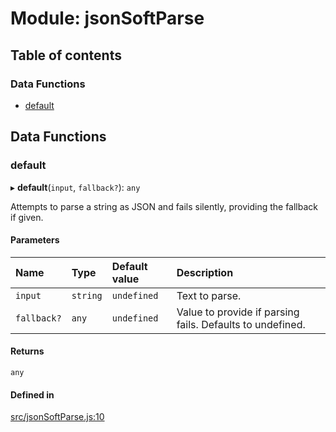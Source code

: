 # Module: jsonSoftParse

## Table of contents

### Data Functions

- [default](jsonSoftParse.md#default)

## Data Functions

### default

▸ **default**(`input`, `fallback?`): `any`

Attempts to parse a string as JSON and fails silently, providing the fallback if given.

#### Parameters

| Name | Type | Default value | Description |
| :------ | :------ | :------ | :------ |
| `input` | `string` | `undefined` | Text to parse. |
| `fallback?` | `any` | `undefined` | Value to provide if parsing fails. Defaults to undefined. |

#### Returns

`any`

#### Defined in

[src/jsonSoftParse.js:10](https://github.com/Twipped/js-utils/blob/f2eceb5/src/jsonSoftParse.js#L10)
